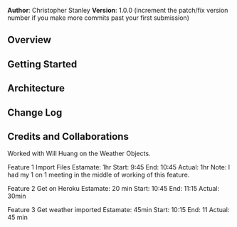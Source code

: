 
**Author**: Christopher Stanley
**Version**: 1.0.0 (increment the patch/fix version number if you make more commits past your first submission)

## Overview

<!-- Provide a high level overview of what this application is and why you are building it, beyond the fact that it's an assignment for this class. (i.e. What's your problem domain?) -->

## Getting Started

<!-- What are the steps that a user must take in order to build this app on their own machine and get it running? -->

## Architecture

<!-- Provide a detailed description of the application design. What technologies (languages, libraries, etc) you're using, and any other relevant design information. -->

## Change Log

<!-- Use this area to document the iterative changes made to your application as each feature is successfully implemented. Use time stamps. Here's an examples:

01-01-2001 4:59pm - Application now has a fully-functional express server, with a GET route for the location resource. -->

## Credits and Collaborations
Worked with Will Huang on the Weather Objects.


Feature 1 Import Files 
Estamate: 1hr
Start: 9:45
End: 10:45
Actual: 1hr
Note: I had my 1 on 1 meeting in the middle of working of this feature.

Feature 2 Get on Heroku
Estamate: 20 min
Start: 10:45
End: 11:15
Actual: 30min

Feature 3 Get weather imported
Estamate: 45min
Start: 10:15
End: 11
Actual: 45 min
